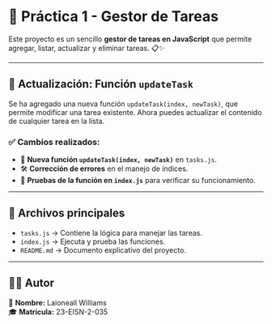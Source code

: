 # 📌 Práctica 1 - Gestor de Tareas

Este proyecto es un sencillo **gestor de tareas en JavaScript** que permite agregar, listar, actualizar y eliminar tareas. 📋✨

---

## 🚀 **Actualización: Función `updateTask`**
Se ha agregado una nueva función `updateTask(index, newTask)`, que permite modificar una tarea existente. Ahora puedes actualizar el contenido de cualquier tarea en la lista.

### ✅ **Cambios realizados:**
- 📌 **Nueva función `updateTask(index, newTask)`** en `tasks.js`.
- 🛠️ **Corrección de errores** en el manejo de índices.
- 🔄 **Pruebas de la función en `index.js`** para verificar su funcionamiento.

---

## 📂 **Archivos principales**
- `tasks.js` → Contiene la lógica para manejar las tareas.
- `index.js` → Ejecuta y prueba las funciones.
- `README.md` → Documento explicativo del proyecto.

---


## 👨‍💻 **Autor**
📌 **Nombre:** Laioneall Williams  
🎓 **Matrícula:** 23-EISN-2-035  


